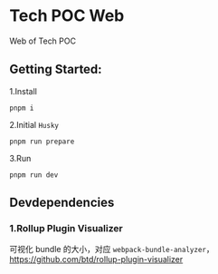 # Tech POC Web

Web of Tech POC

## Getting Started:

1.Install

```
pnpm i
```

2.Initial `Husky`

```
pnpm run prepare
```

3.Run

```
pnpm run dev
```

## Devdependencies

### 1.Rollup Plugin Visualizer

可视化 bundle 的大小，对应 `webpack-bundle-analyzer`，
https://github.com/btd/rollup-plugin-visualizer
